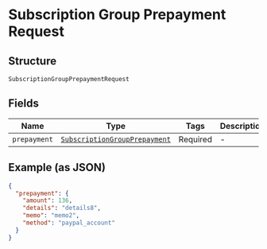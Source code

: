
# Subscription Group Prepayment Request

## Structure

`SubscriptionGroupPrepaymentRequest`

## Fields

| Name | Type | Tags | Description |
|  --- | --- | --- | --- |
| `prepayment` | [`SubscriptionGroupPrepayment`](../../doc/models/subscription-group-prepayment.md) | Required | - |

## Example (as JSON)

```json
{
  "prepayment": {
    "amount": 136,
    "details": "details8",
    "memo": "memo2",
    "method": "paypal_account"
  }
}
```


